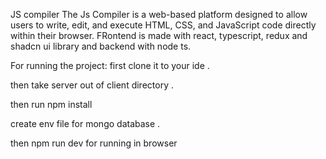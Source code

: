 JS compiler
 The Js Compiler is a web-based platform designed to allow users to write, edit, and execute HTML, CSS, and JavaScript code directly within their browser. 
 FRontend is made with react, typescript, redux and shadcn ui library and backend with node ts.

 For running the project:
 first clone it to your ide .
 
 then take server out of client directory .
 
 then run  npm install 
 
 create env file for mongo database .
 
 then npm run dev for running in browser

